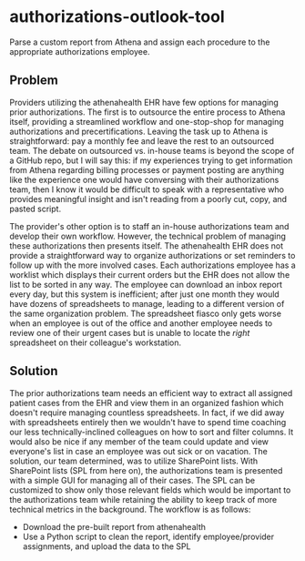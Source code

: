 # authorizations-outlook-tool
Parse a custom report from Athena and assign each procedure to the appropriate authorizations employee.

## Problem
Providers utilizing the athenahealth EHR have few options for managing prior authorizations. The first is to outsource the entire process to Athena itself, providing a streamlined workflow and one-stop-shop for managing authorizations and precertifications. Leaving the task up to Athena is straightforward: pay a monthly fee and leave the rest to an outsourced team. The debate on outsourced vs. in-house teams is beyond the scope of a GitHub repo, but I will say this: if my experiences trying to get information from Athena regarding billing processes or payment posting are anything like the experience one would have conversing with their authorizations team, then I know it would be difficult to speak with a representative who provides meaningful insight and isn't reading from a poorly cut, copy, and pasted script.

The provider's other option is to staff an in-house authorizations team and develop their own workflow. However, the technical problem of managing these authorizations then presents itself. The athenahealth EHR does not provide a straightforward way to organize authorizations or set reminders to follow up with the more involved cases. Each authorizations employee has a worklist which displays their current orders but the EHR does not allow the list to be sorted in any way. The employee can download an inbox report every day, but this system is inefficient; after just one month they would have dozens of spreadsheets to manage, leading to a different version of the same organization problem. The spreadsheet fiasco only gets worse when an employee is out of the office and another employee needs to review one of their urgent cases but is unable to locate the _right_ spreadsheet on their colleague's workstation.

## Solution
The prior authorizations team needs an efficient way to extract all assigned patient cases from the EHR and view them in an organized fashion which doesn't require managing countless spreadsheets. In fact, if we did away with spreadsheets entirely then we wouldn't have to spend time coaching our less technically-inclined colleagues on how to sort and filter columns. It would also be nice if any member of the team could update and view everyone's list in case an employee was out sick or on vacation. The solution, our team determined, was to utilize SharePoint lists. With SharePoint lists (SPL from here on), the authorizations team is presented with a simple GUI for managing all of their cases. The SPL can be customized to show only those relevant fields which would be important to the authorizations team while retaining the ability to keep track of more technical metrics in the background. The workflow is as follows:

  - Download the pre-built report from athenahealth
  - Use a Python script to clean the report, identify employee/provider assignments, and upload the data to the SPL
